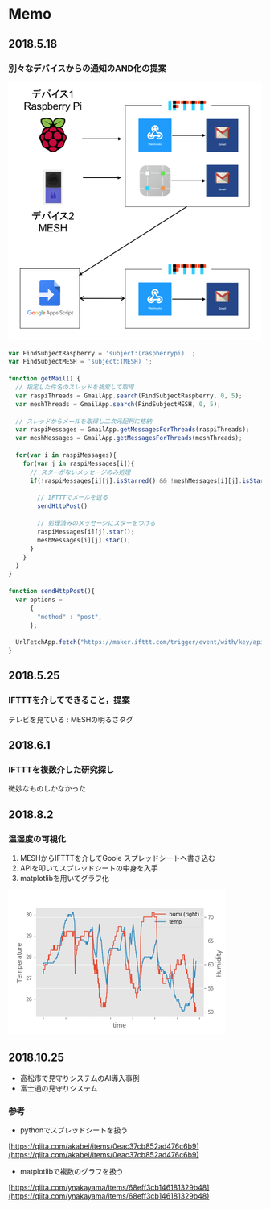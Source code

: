 # Memo

## 2018.5.18

### 別々なデバイスからの通知のAND化の提案

![](../../.gitbook/assets/and_circuit.png)

```javascript
var FindSubjectRaspberry = 'subject:(raspberrypi) ';
var FindSubjectMESH = 'subject:(MESH) ';

function getMail() {
  // 指定した件名のスレッドを検索して取得
  var raspiThreads = GmailApp.search(FindSubjectRaspberry, 0, 5);
  var meshThreads = GmailApp.search(FindSubjectMESH, 0, 5);

  // スレッドからメールを取得し二次元配列に格納
  var raspiMessages = GmailApp.getMessagesForThreads(raspiThreads);
  var meshMessages = GmailApp.getMessagesForThreads(meshThreads);

  for(var i in raspiMessages){
    for(var j in raspiMessages[i]){
      // スターがないメッセージのみ処理
      if(!raspiMessages[i][j].isStarred() && !meshMessages[i][j].isStarred()){

        // IFTTTでメールを送る
        sendHttpPost()

        // 処理済みのメッセージにスターをつける
        raspiMessages[i][j].star();
        meshMessages[i][j].star();
      }
    }
  }
}

function sendHttpPost(){
  var options = 
      {
        "method" : "post",
      };

  UrlFetchApp.fetch("https://maker.ifttt.com/trigger/event/with/key/api_key", options);
}
```

## 2018.5.25

### IFTTTを介してできること，提案

テレビを見ている : MESHの明るさタグ

## 2018.6.1

### IFTTTを複数介した研究探し

微妙なものしかなかった

## 2018.8.2

### 温湿度の可視化

1. MESHからIFTTTを介してGoole スプレッドシートへ書き込む
2. APIを叩いてスプレッドシートの中身を入手
3. matplotlibを用いてグラフ化

![&#x6E29;&#x6E7F;&#x5EA6;](../../.gitbook/assets/temp_humi.png)

## 2018.10.25

* 高松市で見守りシステムのAI導入事例
* 富士通の見守りシステム

### 参考

* pythonでスプレッドシートを扱う  

[https://qiita.com/akabei/items/0eac37cb852ad476c6b9](https://qiita.com/akabei/items/0eac37cb852ad476c6b9)

* matplotlibで複数のグラフを扱う  

[https://qiita.com/ynakayama/items/68eff3cb146181329b48](https://qiita.com/ynakayama/items/68eff3cb146181329b48)

